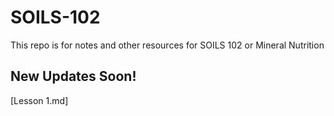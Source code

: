 # SOILS-102
This repo is for notes and other resources for SOILS 102 or Mineral Nutrition

## New Updates Soon!

[Lesson 1.md]
